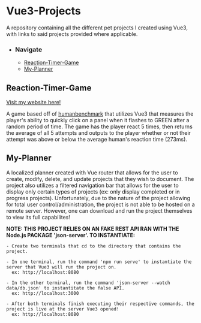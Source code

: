 # Vue3-Projects
A repository containing all the different pet projects I created using Vue3, with links to said projects provided where applicable.

- ### Navigate
  - <a href="Reaction-Timer-Game">Reaction-Timer-Game</a>
  - <a href="My-Planner">My-Planner</a>

## Reaction-Timer-Game

<a href="https://reactiontimergame.onrender.com">Visit my website here!</a>

A game based off of <a href="https://humanbenchmark.com/">humanbenchmark</a> that utilizes Vue3 that measures the player's ability to quickly click on a panel when it flashes to GREEN after a random period of time. The game has the player react 5 times, then returns the average of all 5 attempts and outputs to the player whether or not their attempt was above or below the average human's reaction time (273ms).

## My-Planner

A localized planner created with Vue router that allows for the user to create, modify, delete, and update projects that they wish to document. The project also utilizes a filtered navigation bar that allows for the user to display only certain types of projects (ex: only display completed or in progress projects). Unfortunately, due to the nature of the project allowing for total user control/administration, the project is not able to be hosted on a remote server. However, one can download and run the project themselves to view its full capabilites! 

<strong>NOTE: THIS PROJECT RELIES ON AN FAKE REST API RAN WITH THE Node.js PACKAGE 'json-server'. TO INSTANTIATE: </strong>
```
- Create two terminals that cd to the directory that contains the project.

- In one terminal, run the command 'npm run serve' to instantiate the server that Vue3 will run the project on.
  ex: http://localhost:8080
  
- In the other terminal, run the command 'json-server --watch data/db.json' to instantitate the false API.
  ex: http://localhost:3000
  
- After both terminals finish executing their respective commands, the project is live at the server Vue3 opened!
  ex: http://localhost:8080
```
